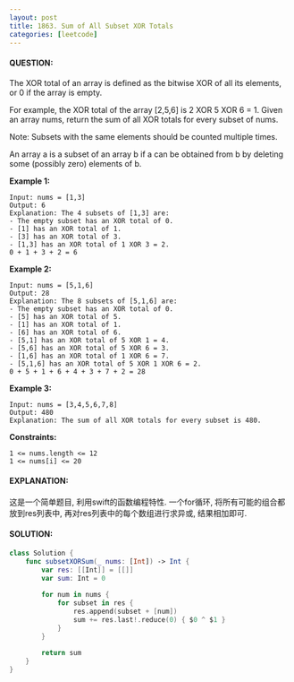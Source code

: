 ```yaml
---
layout: post
title: 1863. Sum of All Subset XOR Totals
categories: [leetcode]
---
```

#### QUESTION:
The XOR total of an array is defined as the bitwise XOR of all its elements, or 0 if the array is empty.

For example, the XOR total of the array [2,5,6] is 2 XOR 5 XOR 6 = 1.
Given an array nums, return the sum of all XOR totals for every subset of nums. 

Note: Subsets with the same elements should be counted multiple times.

An array a is a subset of an array b if a can be obtained from b by deleting some (possibly zero) elements of b.

 

__Example 1:__
```
Input: nums = [1,3]
Output: 6
Explanation: The 4 subsets of [1,3] are:
- The empty subset has an XOR total of 0.
- [1] has an XOR total of 1.
- [3] has an XOR total of 3.
- [1,3] has an XOR total of 1 XOR 3 = 2.
0 + 1 + 3 + 2 = 6
```
__Example 2:__
```
Input: nums = [5,1,6]
Output: 28
Explanation: The 8 subsets of [5,1,6] are:
- The empty subset has an XOR total of 0.
- [5] has an XOR total of 5.
- [1] has an XOR total of 1.
- [6] has an XOR total of 6.
- [5,1] has an XOR total of 5 XOR 1 = 4.
- [5,6] has an XOR total of 5 XOR 6 = 3.
- [1,6] has an XOR total of 1 XOR 6 = 7.
- [5,1,6] has an XOR total of 5 XOR 1 XOR 6 = 2.
0 + 5 + 1 + 6 + 4 + 3 + 7 + 2 = 28
```
__Example 3:__
```
Input: nums = [3,4,5,6,7,8]
Output: 480
Explanation: The sum of all XOR totals for every subset is 480.
```

__Constraints:__
```
1 <= nums.length <= 12
1 <= nums[i] <= 20
```
#### EXPLANATION:

这是一个简单题目, 利用swift的函数编程特性. 一个for循环, 将所有可能的组合都放到res列表中, 再对res列表中的每个数组进行求异或, 结果相加即可.

#### SOLUTION:
```swift
class Solution {
    func subsetXORSum(_ nums: [Int]) -> Int {
        var res: [[Int]] = [[]] 
        var sum: Int = 0
        
        for num in nums {
            for subset in res {
                res.append(subset + [num]) 
                sum += res.last!.reduce(0) { $0 ^ $1 }
            }
        }
        
        return sum
    }
}
```

